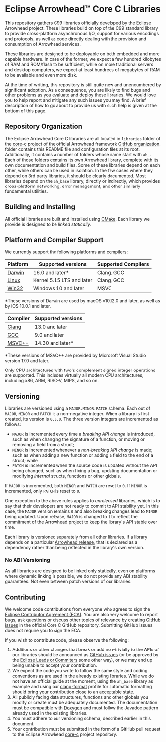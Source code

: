 # Eclipse Arrowhead™ Core C Libraries

This repository gathers C99 libraries officially developed by the Eclipse
Arrowhead project. These libraries build on top of the C99 standard library to
provide cross-platform asynchronous I/O, support for various encodings and
protocols, as  well as code directly dealing with the provision and consumption
of Arrowhead services.

These libraries are designed to be deployable on both embedded and more capable
hardware. In case of the former, we expect a few hundred kilobytes of RAM and
ROM/flash to be sufficient, while on more traditional servers and desktop
computers, we expect at least hundreds of megabytes of RAM to be available and
even more disk.

At the time of writing, this repository is still quite new and unencumbered by
significant adoption. As a consequence, you are likely to find bugs and other
problems as you evaluate and deploy these libraries. We would love you to help
report and mitigate any such issues you may find. A brief description of how to
go about to provide us with such help is given at the bottom of this page.

## Repository Organization

The Eclipse Arrowhead Core C libraries are all located in `libraries` folder of
the [core-c][ghub] project of the official Arrowhead framework
[GitHub organization][gorg]. folder contains this README file and configuration
files at its root. Additionally, it contains a number of folders whose name
start with `ah_`. Each of those folders contains its own Arrowhead library,
complete with its own documentation and build files. Some of these libraries
depend on each other, while others can be used in isolation. In the few cases
where they depend on 3rd party libraries, it should be clearly documented. Most
libraries depend on the `ah_base` library, directly or indirectly, which
provides cross-platform networking, error management, and other similarly
fundamental utilities.

[ghub]: https://github.com/eclipse-arrowhead/core-c
[gorg]: https://github.com/eclipse-arrowhead

## Building and Installing

All official libraries are built and installed using [CMake][cmak]. Each library
we provide is designed to be _linked statically_.

## Platform and Compiler Support

We currently support the following platforms and compilers:

[cmak]: https://cmake.org/

| Platform       | Supported versions        | Supported Compilers |
|:---------------|---------------------------|:--------------------|
| [Darwin][darw] | 16.0 and later*           | Clang, GCC          |
| [Linux][linu]  | Kernel 5.15 LTS and later | Clang, GCC          |
| [Win32][wind]  | Windows 10 and later      | MSVC                |

*These versions of Darwin are used by macOS v10.12.0 and later, as well as by
 iOS 10.0.1 and later.

[darw]: https://github.com/apple/darwin-xnu
[linu]: https://www.kernel.org/
[wind]: https://docs.microsoft.com/en-us/windows/win32/api/

| Compiler       | Supported versions |
|:---------------|:-------------------|
| [Clang][clan]  | 13.0 and later     |
| [GCC][gcco]    | 9.0 and later      |
| [MSVC++][msvc] | 14.30 and later*   |

*These versions of MSVC++ are provided by Microsoft Visual Studio version 17.0
 and later.

[clan]: https://clang.llvm.org/
[gcco]: https://gcc.gnu.org/
[msvc]: https://visualstudio.microsoft.com/

Only CPU architectures with two's complement signed integer operations are
supported. This includes virtually all modern CPU architectures, including x86,
ARM, RISC-V, MIPS, and so on.

## Versioning

Libraries are versioned using a `MAJOR.MINOR.PATCH` schema. Each out of `MAJOR`,
`MINOR` and `PATCH` is a non-negative integer. When a library is first created,
its version is `0.0.0`. The three version integers are incremented as follows:

- `MAJOR` is incremented every time a _breaking API change_ is introduced, such
  as when changing the signature of a function, or moving or removing a field
  from a struct;
- `MINOR` is incremented whenever a _non-breaking API change_ is made; such as
  when adding a new function or adding a field to the end of a struct; while
- `PATCH` is incremented when the source code is updated without the API being
  changed, such as when fixing a bug, updating documentation or modifying
  _internal_ structs, functions or other globals.

If `MAJOR` is incremented, both `MINOR` and `PATCH` are reset to `0`. If `MINOR`
is incremented, only `PATCH` is reset to `0`.

One exception to the above rules applies to _unreleased_ libraries, which is to
say that their developers are not ready to commit to API stability yet. In this
case, the `MAJOR` version remains `0` and also breaking changes lead to `MINOR`
being updated. Upon release, `MAJOR` is changed to `1` to reflect the commitment
of the Arrowhead project to keep the library's API stable over time.

Each library is versioned separately from all other libraries. If a library
depends on a particular [Arrowhead release][arel], that is declared as a
dependency rather than being reflected in the library's own version.

[arel]: https://projects.eclipse.org/projects/iot.arrowhead

### No ABI Versioning

As all libraries are designed to be linked only statically, even on platforms
where dynamic linking is possible, we do not provide any ABI stability
guarantees. Not even between patch versions of our libraries.

## Contributing

We welcome code contributions from everyone who agrees to sign the
[Eclipse Contributor Agreement (ECA)][ecag]. You are also very welcome to report
bugs, ask questions or discuss other topics of relevance by
[creating GitHub issues][ghis] in the official Core C GitHub repository.
Submitting GitHub issues does not require you to sign the ECA.

[ecag]: https://www.eclipse.org/legal/ECA.php
[ghis]: https://github.com/eclipse-arrowhead/core-c/issues

If you wish to contribute code, please observe the following:

1. Additions or other changes that break or add non-trivially to the APIs of our 
   libraries should be announced as [GitHub issues][ghis] (or be approved by the
   [Eclipse Leads or Commiters][lead] some other way), or we may end up being
   unable to accept your contribution.
2. We expect the code you write to follow the same style and coding conventions
   as are used in the already existing libraries. While we do not have an
   official guide at the moment, using the `ah_base` library as example and
   using our [clang-format][claf] profile for automatic formatting should bring
   your contribution close to an acceptable state.
3. All publicly facing data structures, functions and other globals you modify
   or create must be adequately documented. The documentation must be compatible
   with [Doxygen][dxyg] and must follow the Javadoc pattern already used in the
   existing libraries.
4. You must adhere to our versioning schema, described earlier in this document.
5. Your contribution must be submitted in the form of a GitHub pull request to
   the Eclipse Arrowhead [core-c][ghub] project repository.

[lead]: https://projects.eclipse.org/projects/iot.arrowhead/who
[claf]: https://clang.llvm.org/docs/ClangFormat.html
[dxyg]: https://doxygen.org